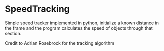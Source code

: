 # SpeedTracking
Simple speed tracker implemented in python, initialize a known distance in the frame and 
the program calculates the speed of objects through that section.

Credit to Adrian Rosebrock for the tracking algorithm
